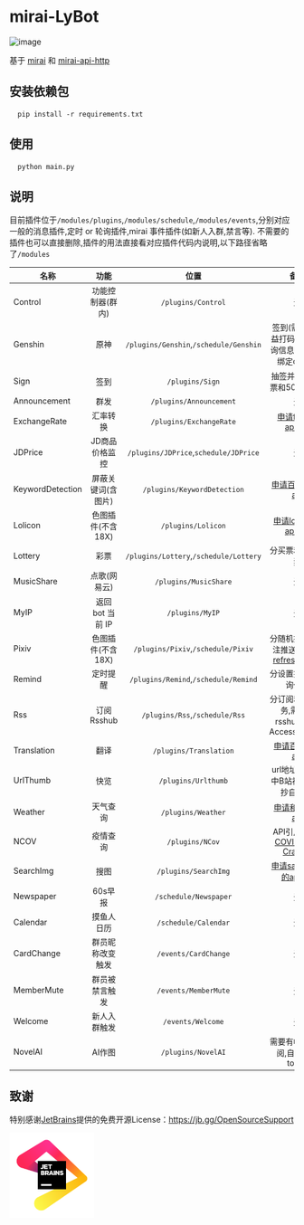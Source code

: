 # mirai-LyBot

![image](https://img.shields.io/badge/python-3.7+-green.svg)

基于 [mirai](https://github.com/mamoe/mirai) 和 [mirai-api-http](https://github.com/project-mirai/mirai-api-http)

## 安装依赖包

```
  pip install -r requirements.txt
```

## 使用

```
  python main.py
```

## 说明

目前插件位于`/modules/plugins`,`/modules/schedule`,`/modules/events`,分别对应一般的消息插件,定时 or 轮询插件,mirai 事件插件(如新人入群,禁言等).
不需要的插件也可以直接删除,插件的用法直接看对应插件代码内说明,以下路径省略了`/modules`

| 名称               |      功能      |                   位置                   |                                               备注                                               |
|------------------|:------------:|:--------------------------------------:|:----------------------------------------------------------------------------------------------:|
| Control          |  功能控制器(群内)   |           `/plugins/Control`           |                                               无                                                |
| Genshin          |      原神      | `/plugins/Genshin`,`/schedule/Genshin` |              签到(需注册公益打码[酷曦](https://ocr.kuxi.tech/user/login)),查询信息,私聊bot绑定cookie              |
| Sign             |      签到      |            `/plugins/Sign`             |                                        抽签并给1张彩票和500游戏币                                         |
| Announcement     |      群发      |        `/plugins/Announcement`         |                                               无                                                |
| ExchangeRate     |     汇率转换     |        `/plugins/ExchangeRate`         |                              [申请fixer的apiKey](https://fixer.io/)                               |
| JDPrice          |   JD商品价格监控   | `/plugins/JDPrice`,`schedule/JDPrice`  |                                               无                                                |
| KeywordDetection |  屏蔽关键词(含图片)  |      `/plugins/KeywordDetection`       |                   [申请百度ocr的api](https://cloud.baidu.com/product/ocr_general)                   |
| Lolicon          | 色图插件(不含18X)  |           `/plugins/Lolicon`           |                       [申请lolicon的apiKey](https://api.lolicon.app/#/setu)                       |
| Lottery          |      彩票      | `/plugins/Lottery`,`/schedule/Lottery` |                                            分买票和定时开奖                                            |
| MusicShare       |   点歌(网易云)    |         `/plugins/MusicShare`          |                                               无                                                |
| MyIP             | 返回 bot 当前 IP |            `/plugins/MyIP`             |                                               无                                                |
| Pixiv            | 色图插件(不含18X)  |   `/plugins/Pixiv`,`/schedule/Pixiv`   | 分随机抽图和关注推送,需[获取refreshToken](https://gist.github.com/ZipFile/c9ebedb224406f4f11845ab700124362) |
| Remind           |     定时提醒     |  `/plugins/Remind`,`/schedule/Remind`  |                                           分设置提醒和轮询任务                                           |
| Rss              |   订阅Rsshub   |     `/plugins/Rss`,`/schedule/Rss`     |                               分订阅和轮询任务,需自建rsshub(启用Access_Token)                               |
| Translation      |      翻译      |         `/plugins/Translation`         |                           [申请百度翻译api](https://fanyi-api.baidu.com/)                            |
| UrlThumb         |      快览      |          `/plugins/Urlthumb`           |                 url地址快览,其中B站视频解析抄自[ABot](https://github.com/djkcyl/ABot-Graia)                 |
| Weather          |     天气查询     |           `/plugins/Weather`           |                             [申请和风天气api](https://www.qweather.com/)                             |
| NCOV             |     疫情查询     |            `/plugins/NCov`             |         API引用[DXY-COVID-19-Crawler](https://github.com/BlankerL/DXY-COVID-19-Crawler)          |
| SearchImg        |      搜图      |          `/plugins/SearchImg`          |                           [申请saucenao的apikey](https://saucenao.com/)                           |
| Newspaper        |    60s早报     |         `/schedule/Newspaper`          |                                               无                                                |
| Calendar         |    摸鱼人日历     |          `/schedule/Calendar`          |                                               无                                                |
| CardChange       |   群员昵称改变触发   |          `/events/CardChange`          |                                               无                                                |
| MemberMute       |   群员被禁言触发    |          `/events/MemberMute`          |                                               无                                                |
| Welcome          |    新人入群触发    |           `/events/Welcome`            |                                               无                                                |
| NovelAI          |     AI作图     |           `/plugins/NovelAI`           |                                       需要有帐号和订阅,自行获取token                                       |

## 致谢

特别感谢[JetBrains](https://www.jetbrains.com/)提供的免费开源License：https://jb.gg/OpenSourceSupport

[<img width="150" src="modules/resource/img/logo/jb_beam.png">](https://jb.gg/OpenSourceSupport)











